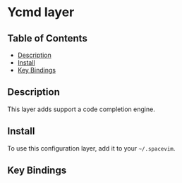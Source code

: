 # Ycmd layer

## Table of Contents

<!-- vim-markdown-toc GFM -->
* [Description](#description)
* [Install](#install)
* [Key Bindings](#key-bindings)

<!-- vim-markdown-toc -->

## Description

This layer adds support a code completion engine.

## Install

To use this configuration layer, add it to your `~/.spacevim`.

## Key Bindings
